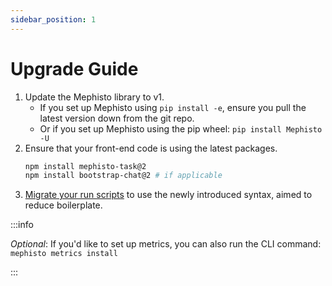 ```yaml
---
sidebar_position: 1
---
```


# Upgrade Guide

1. Update the Mephisto library to v1.
    - If you set up Mephisto using `pip install -e`, ensure you pull the latest version down from the git repo.
    - Or if you set up Mephisto using the pip wheel: `pip install Mephisto -U`
2. Ensure that your front-end code is using the latest packages.
    ```bash
    npm install mephisto-task@2
    npm install bootstrap-chat@2 # if applicable
    ```
3. [Migrate your run scripts](run_scripts) to use the newly introduced syntax, aimed to reduce boilerplate.


:::info

*Optional*: If you'd like to set up metrics, you can also run the CLI command: `mephisto metrics install`

:::
